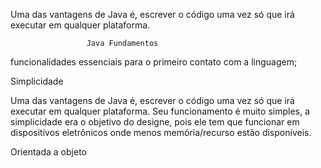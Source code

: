 Uma das vantagens de Java é, escrever o código uma vez só que irá executar em qualquer plataforma.

                     Java Fundamentos

funcionalidades essenciais para o primeiro contato com a linguagem;
  
  Simplicidade

Uma das vantagens de Java é, escrever o código uma vez só que irá executar em qualquer plataforma.
Seu funcionamento é muito simples, a simplicidade era o objetivo do designe, pois ele tem que funcionar em dispositivos eletrônicos onde menos memória/recurso estão disponíveis.

  Orientada a objeto
